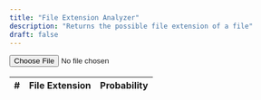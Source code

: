 ```yaml
---
title: "File Extension Analyzer"
description: "Returns the possible file extension of a file"
draft: false
---
```


<script defer>
async function onSubmit(event) {
    event.preventDefault();
    let file = document.getElementById('file');
    let result = document.getElementById('result');
    let tbody = document.getElementById('tbody');
    let msg = document.getElementById('msg');

    if (file.files.length === 0) {
        msg.innerHTML = "Please select a file.";
        return;
    }

    let data = new FormData();
    data.append('file', file.files[0]);

    let dataReturned = await fetch('http://trid.tools.ilikechicken.me/upload', {
        method: 'POST',
        body: data
    })

    if (dataReturned.status !== 200) {
        msg.innerHTML = "Error: " + dataReturned.status;
        return;
    }

    let dataJson = await dataReturned.json();


    msg.innerHTML = "";
    tbody.innerHTML = "";

    if (dataJson.msg && dataJson.msg === "File is in plain text") {
        msg.innerHTML = "File is in plain text";
        return;
    }

    for (let i = 0; i < dataJson.probabilities.length; i++) {
        let tr = document.createElement('tr');
        let td1 = document.createElement('td');
        let td2 = document.createElement('td');
        let td3 = document.createElement('td');
        td1.innerHTML = i+1;
        td2.innerHTML = dataJson.probabilities[i].name;
        td3.innerHTML = dataJson.probabilities[i].probability;
        tr.appendChild(td1);
        tr.appendChild(td2);
        tr.appendChild(td3);
        tbody.appendChild(tr);
    }
}

</script>
<input onchange="onSubmit(event)" type="file" id="file" name="file" class="form-control" style="display: inline">
<h2 id="msg" style="margin-top: 10px"></h2>
<div id="result">
    <table class="table file-table">
        <thead>
            <tr>
                <th scope="col">#</th>
                <th scope="col">File Extension</th>
                <th scope="col">Probability</th>
            </tr>
        </thead>
        <tbody id="tbody">
        </tbody>
    </table>
</div>